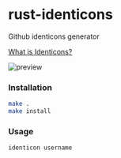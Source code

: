 # rust-identicons
Github identicons generator

[What is Identicons?](https://github.blog/2013-08-14-identicons)

![preview](https://github.com/isalikov/rust-identicons/blob/main/github/preview.png?raw=true)

### Installation
```bash
make .
make install
```

### Usage
```bash
identicon username
```
